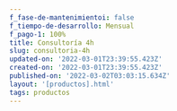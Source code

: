 ```yaml
---
f_fase-de-mantenimientoi: false
f_tiempo-de-desarrollo: Mensual
f_pago-1: 100%
title: Consultoría 4h
slug: consultoria-4h
updated-on: '2022-03-01T23:39:55.423Z'
created-on: '2022-03-01T23:39:55.423Z'
published-on: '2022-03-02T03:03:15.634Z'
layout: '[productos].html'
tags: productos
---
```



